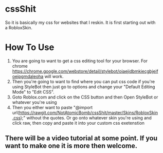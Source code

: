 # cssShit

So it is basically my css for websites that I reskin. It is first starting out with a RobloxSkin.

# How To Use

1. You are going to want to get a css editing tool for your browser. For chrome https://chrome.google.com/webstore/detail/stylebot/oiaejidbmkiecgbjeifoejpgmdaleoha will work.
2. Then you're going to want to find where you can put css code if you're using StyleBot then just go to options 
and change your "Default Editing Mode" to "Edit CSS".
3. Goto Roblox.com and click on the CSS button and then Open StyleBot or whatever you're using
4. Then you either want to paste "@import url(https://rawgit.com/NotAtomicBomb/cssShit/master/Skins/RobloxSkin.css);" without the quotes. Or go onto whatever skin you're using and click raw, then copy and paste it into your custom css exetenstion

## There will be a video tutorial at some point. If you want to make one it is more then welcome.

